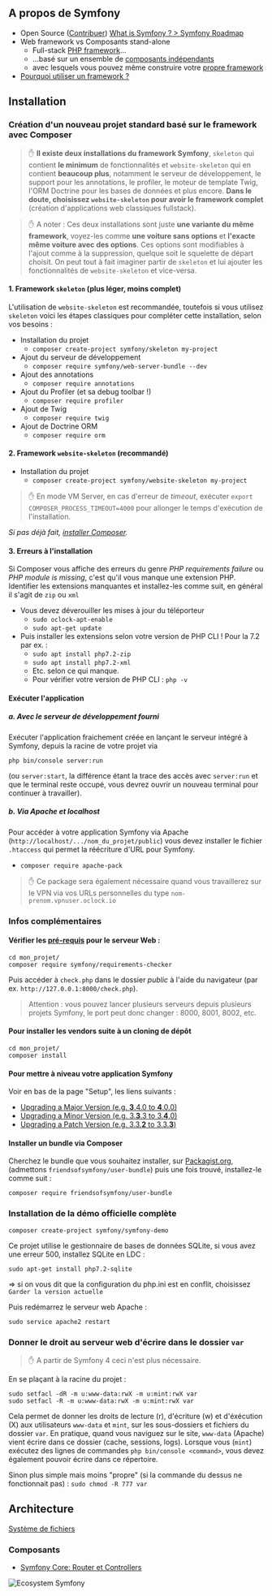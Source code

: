 ## A propos de Symfony

+ Open Source ([Contribuer](http://symfony.com/doc/current/contributing))
  [What is Symfony ? > Symfony Roadmap](https://symfony.com/roadmap)
+ Web framework vs Composants stand-alone
  * Full-stack [PHP framework](http://symfony.com/at-a-glance)...
  * ...basé sur un ensemble de [composants indépendants](http://symfony.com/components)
  * avec lesquels vous pouvez même construire votre [propre framework](http://symfony.com/doc/current/create_framework)
+ [Pourquoi utiliser un framework ?](http://symfony.com/why-use-a-framework)

## Installation

### Création d'un nouveau projet standard basé sur le framework avec Composer

> :hand: **Il existe deux installations du framework Symfony**, `skeleton` qui contient **le minimum** de fonctionnalités et `website-skeleton` qui en contient **beaucoup plus**, notamment le serveur de développement, le support pour les annotations, le profiler, le moteur de template Twig, l'ORM Doctrine pour les bases de données et plus encore. **Dans le doute, choisissez `website-skeleton` pour avoir le framework complet** (création d'applications web classiques fullstack).

> :hand: A noter : Ces deux installations sont juste **une variante du même framework**, voyez-les comme **une voiture sans options** et **l'exacte même voiture avec des options**. Ces options sont modifiables à l'ajout comme à la suppression, quelque soit le squelette de départ choisit. On peut tout à fait imaginer partir de `skeleton` et lui ajouter les fonctionnalités de `website-skeleton` et vice-versa.

#### 1. Framework `skeleton` (plus léger, moins complet)

L'utilisation de `website-skeleton` est recommandée, toutefois si vous utilisez `skeleton` voici les étapes classiques pour compléter cette installation, selon vos besoins :

- Installation du projet
  - `composer create-project symfony/skeleton my-project`
- Ajout du serveur de développement
  - `composer require symfony/web-server-bundle --dev`
- Ajout des annotations
  - `composer require annotations`
- Ajout du Profiler (et sa debug toolbar !)
  - `composer require profiler`
- Ajout de Twig
  - `composer require twig`
- Ajout de Doctrine ORM
  - `composer require orm`

#### 2. Framework `website-skeleton` (recommandé)

- Installation du projet
  - `composer create-project symfony/website-skeleton my-project`

> :hand: En mode VM Server, en cas d'erreur de _timeout_, exécuter `export COMPOSER_PROCESS_TIMEOUT=4000` pour allonger le temps d'exécution de l'installation.

_Si pas déjà fait, [installer Composer](https://getcomposer.org/download/)._

#### 3. Erreurs à l'installation

Si Composer vous affiche des erreurs du genre _PHP requirements failure_ ou _PHP module is missing_, c'est qu'il vous manque une extension PHP. Identifier les extensions manquantes et installez-les comme suit, en général il s'agit de `zip` ou `xml`
- Vous devez déverouiller les mises à jour du téléporteur
  - `sudo oclock-apt-enable`
  - `sudo apt-get update`
- Puis installer les extensions selon votre version de PHP CLI ! Pour la 7.2 par ex. :
  - `sudo apt install php7.2-zip`
  - `sudo apt install php7.2-xml`
  - Etc. selon ce qui manque.
  - Pour vérifier votre version de PHP CLI : `php -v`

#### Exécuter l'application

##### a. Avec le serveur de développement fourni

Exécuter l'application fraichement créée en lançant le serveur intégré à Symfony, depuis la racine de votre projet via
```
php bin/console server:run
```
(ou `server:start`, la différence étant la trace des accès avec `server:run` et que le terminal reste occupé, vous devrez ouvrir un nouveau terminal pour continuer à travailler).

##### b. Via Apache et localhost

Pour accéder à votre application Symfony via Apache (`http://localhost/.../nom_du_projet/public`) vous devez installer le fichier `.htaccess` qui permet la réécriture d'URL pour Symfony.
- `composer require apache-pack`

> :hand: Ce package sera également nécessaire quand vous travaillerez sur le VPN via vos URLs personnelles du type `nom-prenom.vpnuser.oclock.io`

### Infos complémentaires

#### Vérifier les [pré-requis](http://symfony.com/doc/current/reference/requirements.html) pour le serveur Web :

```
cd mon_projet/
composer require symfony/requirements-checker
```
Puis accéder à `check.php` dans le dossier *public*  à l'aide du navigateur (par ex. `http://127.0.0.1:8000/check.php`).

> Attention : vous pouvez lancer plusieurs serveurs depuis plusieurs projets Symfony, le port peut donc changer : 8000, 8001, 8002, etc.

#### Pour installer les vendors suite à un cloning de dépôt

```
cd mon_projet/
composer install
```

#### Pour mettre à niveau votre application Symfony

Voir en bas de la page "Setup", les liens suivants :

- [Upgrading a Major Version (e.g. **3**.4.0 to **4**.0.0)](https://symfony.com/doc/current/setup/upgrade_major.html)
- [Upgrading a Minor Version (e.g. 3.**3**.3 to 3.**4**.0)](https://symfony.com/doc/current/setup/upgrade_minor.html)
- [Upgrading a Patch Version (e.g. 3.3.**2** to 3.3.**3**)](https://symfony.com/doc/current/setup/upgrade_patch.html)

#### Installer un bundle via Composer

Cherchez le bundle que vous souhaitez installer, sur [Packagist.org](https://packagist.org/), (admettons `friendsofsymfony/user-bundle`) puis une fois trouvé, installez-le comme suit :

`composer require friendsofsymfony/user-bundle`

### Installation de la démo officielle complète

`composer create-project symfony/symfony-demo`

Ce projet utilise le gestionnaire de bases de données SQLite, si vous avez une erreur 500, installez SQLite en LDC :

`sudo apt-get install php7.2-sqlite`

=> si on vous dit que la configuration du php.ini est en conflit, choisissez `Garder la version actuelle`

Puis redémarrez le serveur web Apache :

`sudo service apache2 restart`

### Donner le droit au serveur web d'écrire dans le dossier `var`

> :hand: A partir de Symfony 4 ceci n'est plus nécessaire.

En se plaçant à la racine du projet :

```
sudo setfacl -dR -m u:www-data:rwX -m u:mint:rwX var
sudo setfacl -R -m u:www-data:rwX -m u:mint:rwX var
 ```
 Cela permet de donner les droits de lecture (r), d'écriture (w) et d'éxécution (X) aux utilisateurs `www-data` et `mint`, sur les sous-dossiers et fichiers du dossier `var`. En pratique, quand vous naviguez sur le site, `www-data` (Apache) vient écrire dans ce dossier (cache, sessions, logs). Lorsque vous (`mint`) exécutez des lignes de commandes `php bin/console <command>`, vous devez également pouvoir écrire dans ce répertoire.

Sinon plus simple mais moins "propre" (si la commande du dessus ne fonctionnait pas) :
 `sudo chmod -R 777 var`

## Architecture
[Système de fichiers](http://symfony.com/doc/current/page_creation.html#checking-out-the-project-structure)

### Composants
* [Symfony Core: Router et Controllers](core-routing-controllers.md)

![Ecosystem Symfony](img/symfony-ecosystem.png)  
